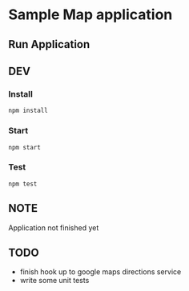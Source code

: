 # Sample Map application

## Run Application
## DEV
### Install
`npm install`
### Start
`npm start`
### Test
`npm test`

## NOTE
Application not finished yet

## TODO
- finish hook up to google maps directions service
- write some unit tests

